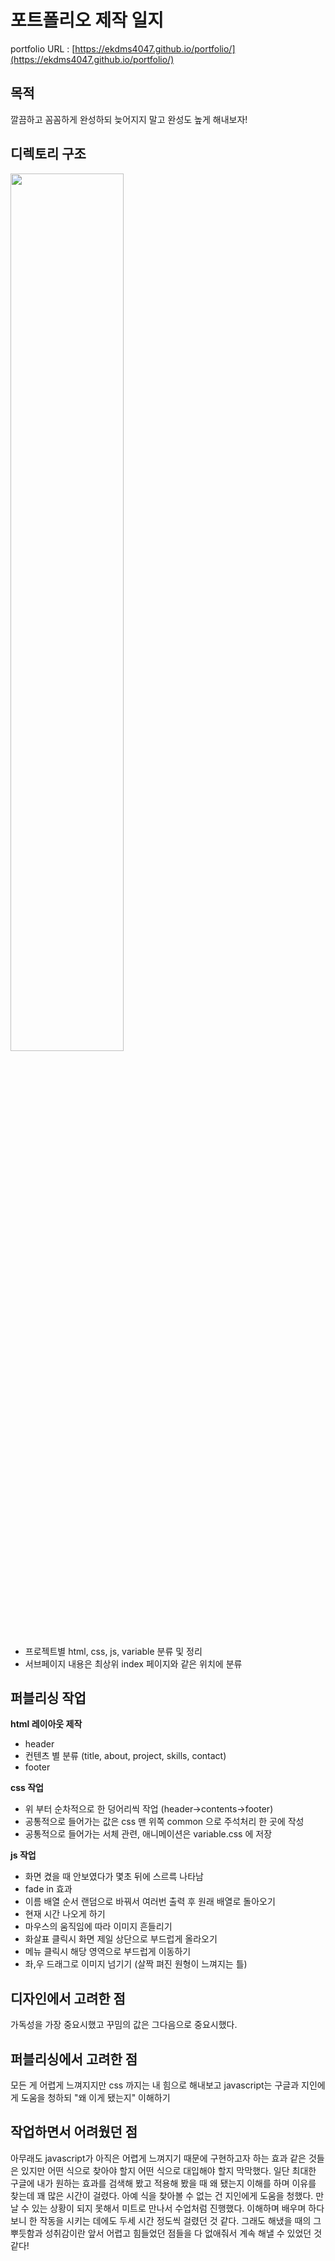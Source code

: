 # 포트폴리오 제작 일지
portfolio URL :  [https://ekdms4047.github.io/portfolio/](https://ekdms4047.github.io/portfolio/)

## 목적
깔끔하고 꼼꼼하게 완성하되 늦어지지 말고 완성도 높게 해내보자!

## 디렉토리 구조
<img width="60%" src="https://github.com/ekdms4047/portfolio/assets/127369419/1dd35ce9-a7fb-4a30-b0ca-4f580edaac88">

- 프로젝트별 html, css, js, variable 분류 및 정리  
- 서브페이지 내용은 최상위 index 페이지와 같은 위치에 분류

## 퍼블리싱 작업

**html 레이아웃 제작**
- header
- 컨텐츠 별 분류 (title, about, project, skills, contact)
- footer

**css 작업**
- 위 부터 순차적으로 한 덩어리씩 작업 (header->contents->footer)
- 공통적으로 들어가는 값은 css 맨 위쪽 common 으로 주석처리 한 곳에 작성 
- 공통적으로 들어가는 서체 관련, 애니메이션은 variable.css 에 저장

**js 작업**
- 화면 켰을 때 안보였다가 몇초 뒤에 스르륵 나타남
- fade in 효과
- 이름 배열 순서 랜덤으로 바꿔서 여러번 출력 후 원래 배열로 돌아오기
- 현재 시간 나오게 하기
- 마우스의 움직임에 따라 이미지 흔들리기
- 화살표 클릭시 화면 제일 상단으로 부드럽게 올라오기
- 메뉴 클릭시 해당 영역으로 부드럽게 이동하기
- 좌,우 드래그로 이미지 넘기기 (살짝 펴진 원형이 느껴지는 틀)

## 디자인에서 고려한 점
가독성을 가장 중요시했고 꾸밈의 값은 그다음으로 중요시했다.

## 퍼블리싱에서 고려한 점
모든 게 어렵게 느껴지지만 css 까지는 내 힘으로 해내보고 javascript는 구글과 지인에게 도움을 청하되 "왜 이게 됐는지" 이해하기

## 작업하면서 어려웠던 점
아무래도 javascript가 아직은 어렵게 느껴지기 때문에 구현하고자 하는 효과 같은 것들은 있지만 어떤 식으로 찾아야 할지
어떤 식으로 대입해야 할지 막막했다.
일단 최대한 구글에 내가 원하는 효과를 검색해 봤고 적용해 봤을 때 왜 됐는지 이해를 하며 이유를 찾는데 꽤 많은 시간이 걸렸다.
아예 식을 찾아볼 수 없는 건 지인에게 도움을 청했다. 만날 수 있는 상황이 되지 못해서 미트로 만나서 수업처럼 진행했다.
이해하며 배우며 하다 보니 한 작동을 시키는 데에도 두세 시간 정도씩 걸렸던 것 같다.
그래도 해냈을 때의 그 뿌듯함과 성취감이란 앞서 어렵고 힘들었던 점들을 다 없애줘서 계속 해낼 수 있었던 것 같다!